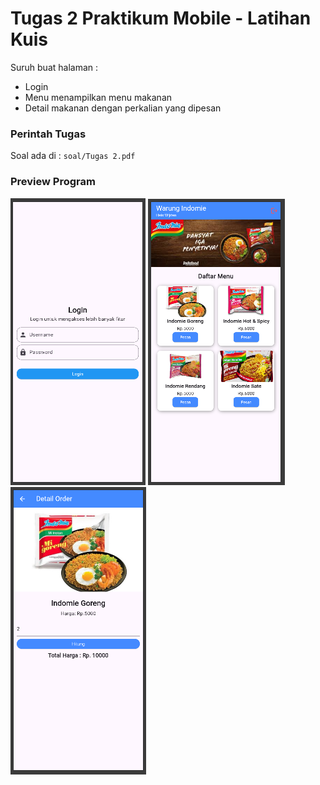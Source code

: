 # Tugas 2 Praktikum Mobile - Latihan Kuis

Suruh buat halaman :

- Login
- Menu menampilkan menu makanan
- Detail makanan dengan perkalian yang dipesan

### Perintah Tugas

Soal ada di : `soal/Tugas 2.pdf`

### Preview Program

![image](soal/gambar1.png)
![image](soal/gambar2.png)
![image](soal/gambar3.png)
